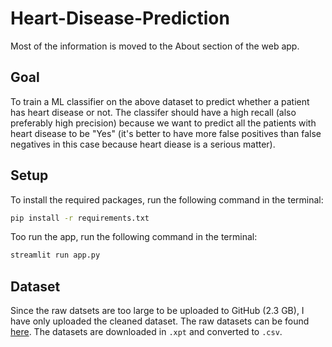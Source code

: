# Heart-Disease-Prediction

Most of the information is moved to the About section of the web app.

## Goal
To train a ML classifier on the above dataset to predict whether a patient has heart disease or not. The classifer should have a high recall (also preferably high precision) because we want to predict all the patients with heart disease to be "Yes" (it's better to have more false positives than false negatives in this case because heart diease is a serious matter).

## Setup
To install the required packages, run the following command in the terminal:
```bash
pip install -r requirements.txt
```
Too run the app, run the following command in the terminal:
```bash
streamlit run app.py
```

## Dataset
Since the raw datsets are too large to be uploaded to GitHub (2.3 GB), I have only uploaded the cleaned dataset. The raw datasets can be found 
[here](https://www.cdc.gov/brfss/annual_data/annual_data.htm). The datasets are downloaded in `.xpt` and converted to `.csv`.